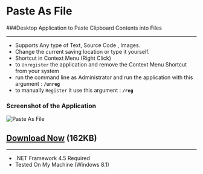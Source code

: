 Paste As File
===========

###Desktop Application to Paste Clipboard Contents into Files

----------------

+ Supports  Any type of Text, Source Code , Images.
+ Change the current saving location or type it yourself.
+ Shortcut in Context Menu (Right Click)
+ to `Unregister` the application and remove the Context Menu Shortcut from your system
+ run the command line as Administrator and run the application with this argument : **`/unreg`**
+ to manually `Register` it use this argument : **`/reg`**

### Screenshot of the Application
![Paste As File](https://raw.githubusercontent.com/EslaMx7/PasteAsFile/master/PasteAsFile/screenshot.png)

## [Download Now](https://github.com/EslaMx7/PasteAsFile/raw/master/PasteAsFile/bin/Debug/PasteAsFile.exe) (162KB)

----------------
+ .NET Framework 4.5 Required
+ Tested On My Machine (Windows 8.1)
